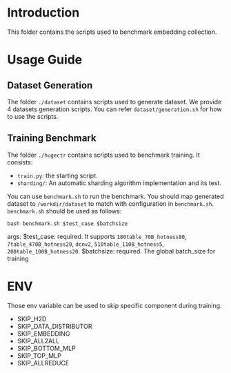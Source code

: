 # Introduction
This folder contains the scripts used to benchmark embedding collection.

# Usage Guide
## Dataset Generation
The folder `./dataset` contains scripts used to generate dataset. We provide 4 datasets generation scripts. You can refer `dataset/generation.sh` for how to use the scripts. 

## Training Benchmark
The folder `./hugectr` contains scripts used to benchmark training. It consists:
* `train.py`: the starting script.
* `sharding/`: An automatic sharding algorithm implementation and its test.

You can use `benchmark.sh` to run the benchmark. You should map generated dataset to `/workdir/dataset` to match with configuration in `benchmark.sh`. `benchmark.sh` should be used as follows:
```
bash benchmark.sh $test_case $batchsize
```
args:
$test_case: required. It supports `180table_70B_hotness80`, `7table_470B_hotness20`, `dcnv2`, `510table_110B_hotness5`, `200table_100B_hotness20`.
$batchsize: required. The global batch_size for training

# ENV
Those env variable can be used to skip specific component during training.
* SKIP_H2D
* SKIP_DATA_DISTRIBUTOR
* SKIP_EMBEDDING
* SKIP_ALL2ALL
* SKIP_BOTTOM_MLP
* SKIP_TOP_MLP
* SKIP_ALLREDUCE